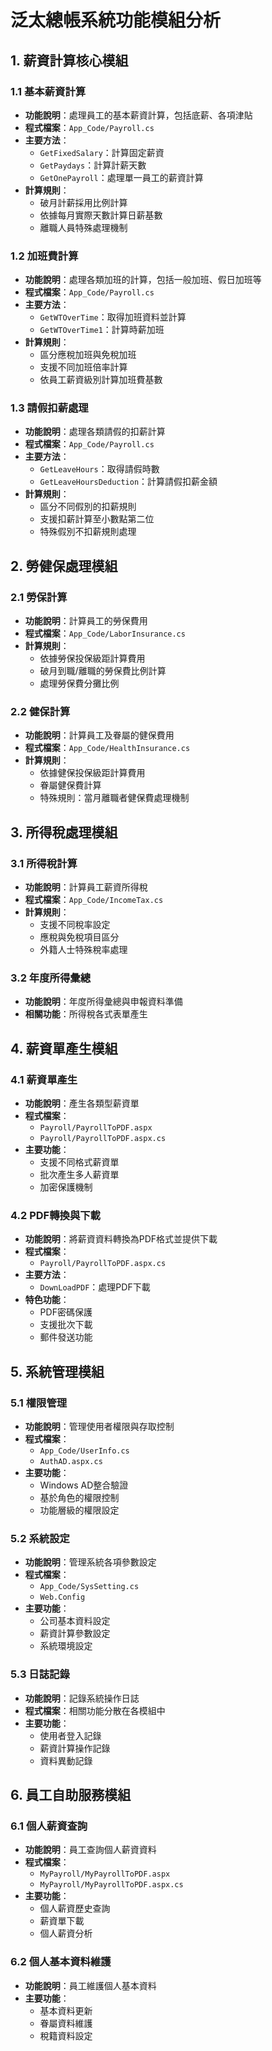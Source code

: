 # 泛太總帳系統功能模組分析

## 1. 薪資計算核心模組

### 1.1 基本薪資計算
- **功能說明**：處理員工的基本薪資計算，包括底薪、各項津貼
- **程式檔案**：`App_Code/Payroll.cs`
- **主要方法**：
  - `GetFixedSalary`：計算固定薪資
  - `GetPaydays`：計算計薪天數
  - `GetOnePayroll`：處理單一員工的薪資計算
- **計算規則**：
  - 破月計薪採用比例計算
  - 依據每月實際天數計算日薪基數
  - 離職人員特殊處理機制

### 1.2 加班費計算
- **功能說明**：處理各類加班的計算，包括一般加班、假日加班等
- **程式檔案**：`App_Code/Payroll.cs`
- **主要方法**：
  - `GetWTOverTime`：取得加班資料並計算
  - `GetWTOverTime1`：計算時薪加班
- **計算規則**：
  - 區分應稅加班與免稅加班
  - 支援不同加班倍率計算
  - 依員工薪資級別計算加班費基數

### 1.3 請假扣薪處理
- **功能說明**：處理各類請假的扣薪計算
- **程式檔案**：`App_Code/Payroll.cs`
- **主要方法**：
  - `GetLeaveHours`：取得請假時數
  - `GetLeaveHoursDeduction`：計算請假扣薪金額
- **計算規則**：
  - 區分不同假別的扣薪規則
  - 支援扣薪計算至小數點第二位
  - 特殊假別不扣薪規則處理

## 2. 勞健保處理模組

### 2.1 勞保計算
- **功能說明**：計算員工的勞保費用
- **程式檔案**：`App_Code/LaborInsurance.cs`
- **計算規則**：
  - 依據勞保投保級距計算費用
  - 破月到職/離職的勞保費比例計算
  - 處理勞保費分攤比例

### 2.2 健保計算
- **功能說明**：計算員工及眷屬的健保費用
- **程式檔案**：`App_Code/HealthInsurance.cs`
- **計算規則**：
  - 依據健保投保級距計算費用
  - 眷屬健保費計算
  - 特殊規則：當月離職者健保費處理機制

## 3. 所得稅處理模組

### 3.1 所得稅計算
- **功能說明**：計算員工薪資所得稅
- **程式檔案**：`App_Code/IncomeTax.cs`
- **計算規則**：
  - 支援不同稅率設定
  - 應稅與免稅項目區分
  - 外籍人士特殊稅率處理

### 3.2 年度所得彙總
- **功能說明**：年度所得彙總與申報資料準備
- **相關功能**：所得稅各式表單產生

## 4. 薪資單產生模組

### 4.1 薪資單產生
- **功能說明**：產生各類型薪資單
- **程式檔案**：
  - `Payroll/PayrollToPDF.aspx`
  - `Payroll/PayrollToPDF.aspx.cs`
- **主要功能**：
  - 支援不同格式薪資單
  - 批次產生多人薪資單
  - 加密保護機制

### 4.2 PDF轉換與下載
- **功能說明**：將薪資資料轉換為PDF格式並提供下載
- **程式檔案**：
  - `Payroll/PayrollToPDF.aspx.cs`
- **主要方法**：
  - `DownLoadPDF`：處理PDF下載
- **特色功能**：
  - PDF密碼保護
  - 支援批次下載
  - 郵件發送功能

## 5. 系統管理模組

### 5.1 權限管理
- **功能說明**：管理使用者權限與存取控制
- **程式檔案**：
  - `App_Code/UserInfo.cs`
  - `AuthAD.aspx.cs`
- **主要功能**：
  - Windows AD整合驗證
  - 基於角色的權限控制
  - 功能層級的權限設定

### 5.2 系統設定
- **功能說明**：管理系統各項參數設定
- **程式檔案**：
  - `App_Code/SysSetting.cs`
  - `Web.Config`
- **主要功能**：
  - 公司基本資料設定
  - 薪資計算參數設定
  - 系統環境設定

### 5.3 日誌記錄
- **功能說明**：記錄系統操作日誌
- **程式檔案**：相關功能分散在各模組中
- **主要功能**：
  - 使用者登入記錄
  - 薪資計算操作記錄
  - 資料異動記錄

## 6. 員工自助服務模組

### 6.1 個人薪資查詢
- **功能說明**：員工查詢個人薪資資料
- **程式檔案**：
  - `MyPayroll/MyPayrollToPDF.aspx`
  - `MyPayroll/MyPayrollToPDF.aspx.cs`
- **主要功能**：
  - 個人薪資歷史查詢
  - 薪資單下載
  - 個人薪資分析

### 6.2 個人基本資料維護
- **功能說明**：員工維護個人基本資料
- **主要功能**：
  - 基本資料更新
  - 眷屬資料維護
  - 稅籍資料設定 